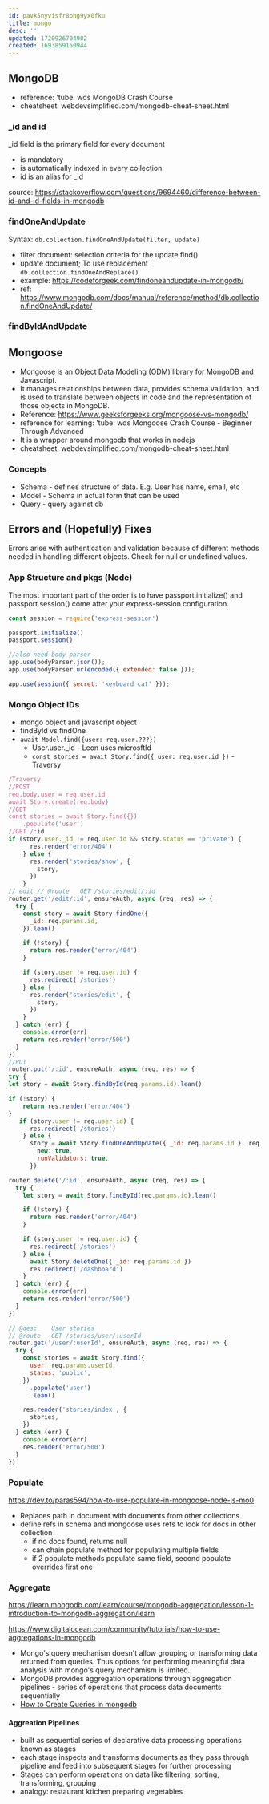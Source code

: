 ```yaml
---
id: pavk5nyvisfr8bhg9yx0fku
title: mongo
desc: ''
updated: 1720926704902
created: 1693859150944
---
```

## MongoDB
- reference: 'tube:  wds MongoDB Crash Course
- cheatsheet: webdevsimplified.com/mongodb-cheat-sheet.html

### _id and id

_id field is the primary field for every document

- is mandatory
- is automatically indexed in every collection
- id is an alias for _id

source: https://stackoverflow.com/questions/9694460/difference-between-id-and-id-fields-in-mongodb

### findOneAndUpdate
Syntax: `db.collection.findOneAndUpdate(filter, update)`
- filter document: selection criteria for the update find()
- update document; To use replacement `db.collection.findOneAndReplace()`
- example: https://codeforgeek.com/findoneandupdate-in-mongodb/
- ref: https://www.mongodb.com/docs/manual/reference/method/db.collection.findOneAndUpdate/

### findByIdAndUpdate

## Mongoose
- Mongoose is an Object Data Modeling (ODM) library for MongoDB and Javascript. 
- It manages relationships between data, provides schema validation, and is used to translate between objects in code and the representation of those objects in MongoDB. 
- Reference: https://www.geeksforgeeks.org/mongoose-vs-mongodb/
- reference for learning: 'tube: wds Mongoose Crash Course - Beginner Through Advanced
- It is a wrapper around mongodb that works in nodejs
- cheatsheet: webdevsimplified.com/mongodb-cheat-sheet.html

### Concepts
- Schema - defines structure of data. E.g. User has name, email, etc
- Model - Schema in actual form that can be used
- Query -  query against db

## Errors and (Hopefully) Fixes
Errors arise with authentication and validation because of different methods needed in handling different objects. Check for null or undefined values.

### App Structure and pkgs (Node)
The most important part of the order is to have passport.initialize() and passport.session() come after your express-session configuration.
```javascript
const session = require('express-session')

passport.initialize()
passport.session()

//also need body parser
app.use(bodyParser.json());
app.use(bodyParser.urlencoded({ extended: false }));

app.use(session({ secret: 'keyboard cat' }));
```

### Mongo Object IDs
- mongo object and javascript object 
- findById vs findOne
- `await Model.find({user: req.user.???})`
    - User.user._id - Leon uses microsftId
    - `const stories = await Story.find({ user: req.user.id })` - Traversy

``` javascript
/Traversy
//POST
req.body.user = req.user.id
await Story.create(req.body)
//GET
const stories = await Story.find({})
    .populate('user')
//GET /:id
if (story.user._id != req.user.id && story.status == 'private') {
      res.render('error/404')
    } else {
      res.render('stories/show', {
        story,
      })
    }
// edit // @route   GET /stories/edit/:id
router.get('/edit/:id', ensureAuth, async (req, res) => {
  try {
    const story = await Story.findOne({
      _id: req.params.id,
    }).lean()

    if (!story) {
      return res.render('error/404')
    }

    if (story.user != req.user.id) {
      res.redirect('/stories')
    } else {
      res.render('stories/edit', {
        story,
      })
    }
  } catch (err) {
    console.error(err)
    return res.render('error/500')
  }
})
//PUT
router.put('/:id', ensureAuth, async (req, res) => {
try {
let story = await Story.findById(req.params.id).lean()

if (!story) {
    return res.render('error/404')
}
   if (story.user != req.user.id) {
      res.redirect('/stories')
    } else {
      story = await Story.findOneAndUpdate({ _id: req.params.id }, req.body, {
        new: true,
        runValidators: true,
      })

router.delete('/:id', ensureAuth, async (req, res) => {
  try {
    let story = await Story.findById(req.params.id).lean()

    if (!story) {
      return res.render('error/404')
    }

    if (story.user != req.user.id) {
      res.redirect('/stories')
    } else {
      await Story.deleteOne({ _id: req.params.id })
      res.redirect('/dashboard')
    }
  } catch (err) {
    console.error(err)
    return res.render('error/500')
  }
})

// @desc    User stories
// @route   GET /stories/user/:userId
router.get('/user/:userId', ensureAuth, async (req, res) => {
  try {
    const stories = await Story.find({
      user: req.params.userId,
      status: 'public',
    })
      .populate('user')
      .lean()

    res.render('stories/index', {
      stories,
    })
  } catch (err) {
    console.error(err)
    res.render('error/500')
  }
})


```
### Populate
https://dev.to/paras594/how-to-use-populate-in-mongoose-node-js-mo0
- Replaces path in document with documents from other collections
- define refs in schema and mongoose uses refs to look for docs in other collection
  - if no docs found, returns null
  - can chain populate method for populating multiple fields
  - if 2 populate methods populate same field, second populate overrides first one


### Aggregate
https://learn.mongodb.com/learn/course/mongodb-aggregation/lesson-1-introduction-to-mongodb-aggregation/learn  

https://www.digitalocean.com/community/tutorials/how-to-use-aggregations-in-mongodb
- Mongo's query mechanism doesn't allow grouping or transforming data returned from queries. Thus options for performing meaningful data analysis with mongo's query mechamism is limited.
- MongoDB provides aggregation operations through aggregation pipelines - series of operations that process data documents sequentially
- [How to Create Queries in mongodb](https://www.digitalocean.com/community/tutorials/how-to-create-queries-in-mongodb)
#### Aggreation Pipelines
- built as sequential series of declarative data processing operations known as stages
- each stage inspects and transforms documents as they pass through pipeline and feed into subsequent stages for further processing
- Stages can perform operations on data like filtering, sorting, transforming, grouping
- analogy: restaurant ktichen preparing vegetables